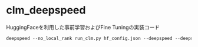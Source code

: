 # clm_deepspeed
HuggingFaceを利用した事前学習およびFine Tuningの実装コード

```python
deepspeed --no_local_rank run_clm.py hf_config.json --deepspeed --deepspeed_config ds_config_zero.json
```
